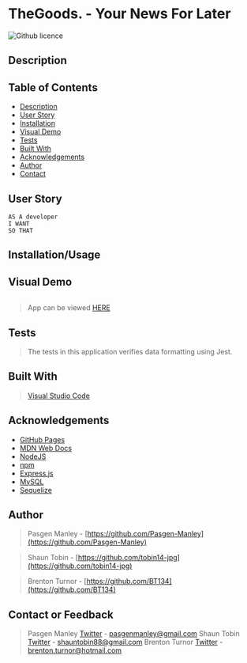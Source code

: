 # TheGoods. - Your News For Later

![Github licence](http://img.shields.io/badge/license-MIT-blue.svg)
## Description

> 

 ## Table of Contents 
  - [Description](#description)
  - [User Story](#user-story)
  - [Installation](#installation)
  - [Visual Demo](#visual-demo)
  - [Tests](#tests)
  - [Built With](#built-with)
  - [Acknowledgements](#acknowledgements)
  - [Author](#author)
  - [Contact](#contact)

## User Story
```
AS A developer 
I WANT 
SO THAT 
```

## Installation/Usage


## Visual Demo

><img src="" alt= "">

> App can be viewed [HERE]()

## Tests

> The tests in this application verifies data formatting using Jest.

## Built With

> [Visual Studio Code](https://code.visualstudio.com/)

## Acknowledgements

* [GitHub Pages](https://pages.github.com)
* [MDN Web Docs](https://developer.mozilla.org/en-US/)
* [NodeJS](https://nodejs.org/en/)
* [npm](https://www.npmjs.com/)
* [Express.js](https://expressjs.com/)
* [MySQL](https://www.mysql.com/)
* [Sequelize](https://sequelize.org/)

## Author

> Pasgen Manley - [https://github.com/Pasgen-Manley](https://github.com/Pasgen-Manley)

> Shaun Tobin - [https://github.com/tobin14-jpg](https://github.com/tobin14-jpg)

> Brenton Turnor - [https://github.com/BT134](https://github.com/BT134)


## Contact or Feedback 

> Pasgen Manley [Twitter](https://twitter.com/ManleyPasgen) - pasgenmanley@gmail.com
> Shaun Tobin [Twitter]() - shauntobin88@gmail.com
> Brenton Turnor [Twitter](https://twitter.com/BTurnor) - brenton.turnor@hotmail.com
